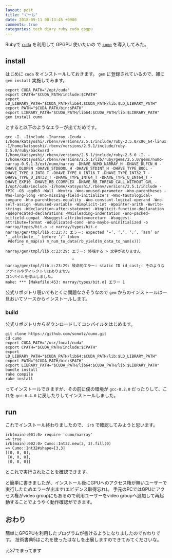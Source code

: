 ```yaml
---
layout: post
title: "くーも"
date: 2018-09-11 00:13:45 +0900
comments: true
categories: tech diary ruby cuda gpgpu
---
```


Rubyで [`cuda`](https://developer.nvidia.com/cuda-downloads) を利用して GPGPU 使いたいの
で [`cumo`](https://github.com/sonots/cumo) を導入してみた。

## install

はじめに `cuda` をインストールしておきます。
`gem` に登録されているので、雑に `gem install` 実施してみます。

```
export CUDA_PATH="/opt/cuda"
export CPATH="$CUDA_PATH/include:$CPATH"
export LD_LIBRARY_PATH="$CUDA_PATH/lib64:$CUDA_PATH/lib:$LD_LIBRARY_PATH"
export PATH="$CUDA_PATH/bin:$PATH"
export LIBRARY_PATH="$CUDA_PATH/lib64:$CUDA_PATH/lib:$LIBRARY_PATH"
gem install cumo
```

とすると以下のようなエラーが出てだめです。

```
gcc -I. -Iinclude -Inarray -Icuda -I/home/katsyoshi/.rbenv/versions/2.5.1/include/ruby-2.5.0/x86_64-linux -I/home/katsyoshi/.rbenv/versions/2.5.1/include/ruby-2.5.0/ruby/backward -I/home/katsyoshi/.rbenv/versions/2.5.1/include/ruby-2.5.0 -I. -I/home/katsyoshi/.rbenv/versions/2.5.1/lib/ruby/gems/2.5.0/gems/numo-narray-0.9.1.3/ext/numo/narray -DHAVE_NUMO_NARRAY_H -DHAVE_DLFCN_H -DHAVE_DLOPEN -DHAVE_STDBOOL_H -DHAVE_STDINT_H -DHAVE_TYPE_BOOL -DHAVE_TYPE_U_INT8_T -DHAVE_TYPE_U_INT16_T -DHAVE_TYPE_INT32_T -DHAVE_TYPE_U_INT32_T -DHAVE_TYPE_INT64_T -DHAVE_TYPE_U_INT64_T -DHAVE_EXP10 -DHAVE_RB_CCOMPLEX -DHAVE_RB_THREAD_CALL_WITHOUT_GVL -I/opt/cuda/include -I/home/katsyoshi/.rbenv/versions/2.5.1/include -fPIC -O3 -ggdb3 -Wall -Wextra -Wno-unused-parameter -Wno-parentheses -Wno-long-long -Wno-missing-field-initializers -Wno-tautological-compare -Wno-parentheses-equality -Wno-constant-logical-operand -Wno-self-assign -Wunused-variable -Wimplicit-int -Wpointer-arith -Wwrite-strings -Wdeclaration-after-statement -Wimplicit-function-declaration -Wdeprecated-declarations -Wmisleading-indentation -Wno-packed-bitfield-compat -Wsuggest-attribute=noreturn -Wsuggest-attribute=format -Wduplicated-cond -Wno-maybe-uninitialized -o narray/types/bit.o -c narray/types/bit.c
narray/gen/tmpl/lib.c:22:7: エラー: expected ‘=’, ‘,’, ‘;’, ‘asm’ or ‘__attribute__’ before ‘/’ token
 #define m_map(x) m_num_to_data(rb_yield(m_data_to_num(x)))
       ^
narray/gen/tmpl/lib.c:23:29: エラー: 終端する > 文字がありません

                             ^
narray/gen/tmpl/lib.c:23:29: 致命的エラー: static ID id_cast;: そのようなファイルやディレクトリはありません
コンパイルを停止しました。
make: *** [Makefile:453: narray/types/bit.o] エラー 1
```

公式リポジトリ覗いてもとくに問題なさそうなので `gem` からのインストールは一旦おいてソースからインストールします。

### build

公式リポジトリからダウンロードしてコンパイルをはじめます。

```
git clone https://github.com/sonotz/cumo.git
cd cumo
export CUDA_PATH="/usr/local/cuda"
export CPATH="$CUDA_PATH/include:$CPATH"
export LD_LIBRARY_PATH="$CUDA_PATH/lib64:$CUDA_PATH/lib:$LD_LIBRARY_PATH"
export PATH="$CUDA_PATH/bin:$PATH"
export LIBRARY_PATH="$CUDA_PATH/lib64:$CUDA_PATH/lib:$LIBRARY_PATH"
bundle install
rake compile
rake install
```

ってインストールできますが、その前に僕の環境が `gcc-8.2.0` だったりして、これを `gcc-6.4.0` に戻したりしてインストールしました。

## run

これでインストール終わりましたので、 `irb` で確認してみようと思います。

```
irb(main):001:0> require 'cumo/narray'
=> true
irb(main):002:0> Cumo::Int32.new(3, 3).fill(0)
=> Cumo::Int32#shape=[3,3]
[[0, 0, 0],
 [0, 0, 0],
 [0, 0, 0]]
```

とこれで実行されたことを確認できます。

と簡単に書きましたが、インストール後にGPUへのアクセス権が無いユーザーで実行したためエラーが出ます(エビデンス取得忘れ)。
手元のPCではGPUにアクセス権がvideo groupにもあるので利用ユーザーをvideo groupへ追加して再起動することでようやく動作確認ができます。


## おわり

簡単にGPGPUを利用したプログラムが書けるようになりましたのでおわりです。
技術書典5はこれを使ったはなしを出展しますのできてみてくださいな。

え37でまってます

